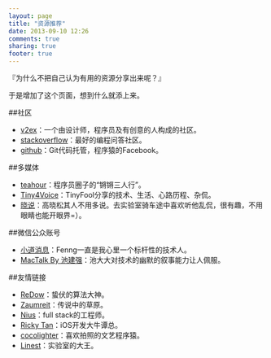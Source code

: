 ```yaml
---
layout: page
title: "资源推荐"
date: 2013-09-10 12:26
comments: true
sharing: true
footer: true
---
```


『为什么不把自己认为有用的资源分享出来呢？』

于是增加了这个页面，想到什么就添上来。

##社区

* [v2ex](http://www.v2ex.com/)：一个由设计师，程序员及有创意的人构成的社区。
* [stackoverflow](http://stackoverflow.com)：最好的编程问答社区。
* [github](http://github.com)：Git代码托管，程序猿的Facebook。

##多媒体

* [teahour](http://teahour.fm/)：程序员圈子的“锵锵三人行”。
* [Tiny4Voice](https://itunes.apple.com/us/podcast/tiny4voice/id400000696)：TinyFool分享的技术、生活、心路历程、杂侃。
* [晓说](https://itunes.apple.com/cn/app/geng-xin-xiao-shuo+zui-xin/id628307373)：高晓松其人不用多说。去实验室骑车途中喜欢听他乱侃，很有趣，不用眼睛也能开眼界=）。


##微信公众账号

* [小道消息](http://hutu.me/wechat)：Fenng一直是我心里一个标杆性的技术人。
* [MacTalk By 池建强](http://macshuo.com/?page_id=2)：池大大对技术的幽默的叙事能力让人佩服。


##友情链接

* [ReDow](http://redow.me)：蛰伏的算法大神。
* [Zaumreit](http://zaumreit.me)：传说中的草原。
* [Nius](http://nius.me)：full stack的工程师。
* [Ricky Tan](http://rickytan.me)：iOS开发大牛谭总。
* [cocolighter](http://cocolighter.com/)：喜欢拍照的文艺程序猿。
* [Linest](http://linest.github.io)：实验室的大王。